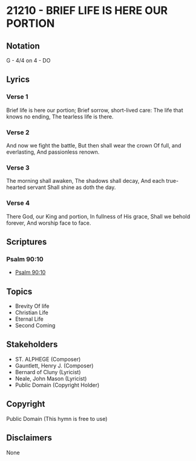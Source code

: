 # 21210 - BRIEF LIFE IS HERE OUR PORTION

## Notation

G - 4/4 on 4 - DO

## Lyrics

### Verse 1

Brief life is here our portion; Brief sorrow, short-lived care: The life that knows no ending, The tearless life is there.

### Verse 2

And now we fight the battle, But then shall wear the crown Of full, and everlasting, And passionless renown.

### Verse 3

The morning shall awaken, The shadows shall decay, And each true-hearted servant Shall shine as doth the day.

### Verse 4

There God, our King and portion, In fullness of His grace, Shall we behold forever, And worship face to face.


## Scriptures

### Psalm 90:10

- [Psalm 90:10](https://www.biblegateway.com/passage/?search=Psalm%2090%3A10)


## Topics

- Brevity Of life
- Christian Life
- Eternal Life
- Second Coming

## Stakeholders

- ST. ALPHEGE (Composer)
- Gauntlett, Henry J. (Composer)
- Bernard of Cluny (Lyricist)
- Neale, John Mason (Lyricist)
- Public Domain (Copyright Holder)

## Copyright

Public Domain
(This hymn is free to use)

## Disclaimers

None

